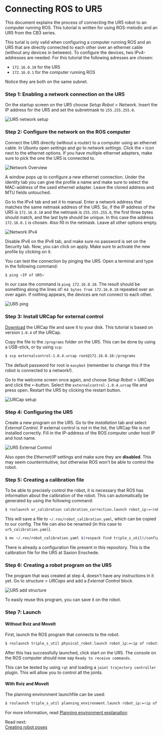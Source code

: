 # Connecting ROS to UR5
This document explains the process of connecting the UR5 robot to an computer running ROS. This tutorial is written for using ROS-melodic and an UR5 from the CB3 series.

This turial is only valid when configuring a computer running ROS and an UR5 that are directly connected to each other over an ethernet cable (without any devices in between). 
To configure the devices, two IPv4-addresses are needed. For this tutorial the following adresses are chosen:
 - `172.16.0.10` for the UR5
 - `172.16.0.1` for the computer running ROS

Notice they are both on the same subnet. 

### Step 1: Enabling a network connection on the UR5
On the startup screen on the UR5 choose *Setup Robot* > *Network*. Insert the IP address for the UR5 and set the subnetmask to `255.255.255.0`.

![UR5 network setup](resources/ur5_network_setup.jpg)

### Step 2: Configure the network on the ROS computer
Connect the UR5 directly (without a router) to a computer using an ethernet cable. In Ubuntu open *settings* and go to *network settings*. Click the `+` icon next to the ethernet options. If you have multiple ethernet adapters, make sure to pick the one the UR5 is connected to.

![Network Overview](resources/network_overview.png)

A window pops up to configure a new ethernet connection. Under the identity tab you can give the profile a name and make sure to select the MAC-address of the used ethernet adapter. Leave the cloned address and MTU fields untouched.

Go to the IPv4 tab and set it to manual. Enter a network address that matches the same netmask address of the UR5. So, if the IP address of the UR5 is `172.16.0.10` and the netmask is `255.255.255.0`, the first three bytes should match, and the last byte should be unique. In this case the address `172.16.0.1` is chosen. Also fill in the netmask. Leave all other options empty.

![Network IPv4](resources/network_ipv4.png)

Disable IPv6 on the IPv6 tab, and make sure no password is set on the Security tab. Now, you can click on apply. Make sure to activate the new profile by clicking on it.

You can test the connection by pinging the UR5. Open a terminal and type in the following command:

```bash
$ ping <IP of UR5>
```

In our case the command is `ping 172.16.0.10`. The result should be something along the lines of: `64 bytes from 172.16.0.10` repeated over an over again. If nothing appears, the devices are not connect to each other.

![UR5 ping](resources/ur5_ping.png)

### Step 3: Install URCap for external control
[Download](https://github.com/UniversalRobots/Universal_Robots_ROS_Driver/blob/master/ur_robot_driver/resources/externalcontrol-1.0.4.urcap) the URCap file and save it to your disk. This tutorial is based on version `1.0.4` of the URCap.

Copy the file to the `/programs` folder on the UR5. This can be done by using a USB-stick, or by using `scp`:
```bash
$ scp externalcontrol-1.0.4.urcap root@172.16.0.10:/programs
```

The default password for root is `easybot` (remember to change this if the robot is connected to a network!).

Go to the welcome screen once again, and choose *Setup Robot* > *URCaps* and click the `+`-button. Select the `externalcontrol-1.0.4.urcap` file and press open. Restart the UR5 by clicking the restart button.

![URCap setup](resources/ur5_urcap_setup.png)

### Step 4: Configuring the UR5
Create a new program on the UR5. Go to the *installation* tab and select *External Control*. If external control is not in the list, the URCap file is not installed correctly. Fill in the IP-address of the ROS computer under host IP and host name.

![UR5 External Control](resources/ur5_external_control.jpg)

Also open the *Ethernet/IP* settings and make sure they are **disabled**. This may seem counterintuitive, but otherwise ROS won't be able to control the robot.

### Step 5: Creating a calibration file
To be able to precisely control the robot, it is necessary that ROS has information about the calibration of the robot. This can automatically be generated by using the following command:

```bash
$ roslaunch ur_calibration calibration_correction.launch robot_ip:=<robot_ip>
```

This will save a file to `~/.ros/robot_calibration.yaml`, which can be copied to our config. The file can also be renamed (in this case to `ur5_calibration.yaml`).
```bash
$ mv ~/.ros/robot_calibration.yaml $(rospack find triple_s_util)/config/ur5_calibration.yaml
```

There is already a configuration file present in this repository. This is the calibration file for the UR5 at Saxion Enschede.

### Step 6: Creating a robot program on the UR5
The program that was created at step 4, doesn't have any instructions in it yet. Go to *structure* > *URCaps* and add a *External Control* block.

![UR5 add structure](resources/UR5_structure.jpg)

To easily reuse this program, you can save it on the robot.

### Step 7: Launch

#### Without Rviz and MoveIt
First, launch the ROS program that connects to the robot.
```bash
$ roslaunch triple_s_util physical_robot.launch robot_ip:=<ip of robot>
```

After this has successfully launched, click start on the UR5. The console on the ROS computer should now say `Ready to receive commands`.

This can be tested by using `rqt` and loading a `joint trajectory controller` plugin. This will allow you to control all the joints.

#### With Rviz and MoveIt
The planning environment launchfile can be used:
```bash
$ roslaunch triple_s_util planning_environment.launch robot_ip:=<ip of robot> sim:=false
```
For more information, read [Planning environment explanation](Planning%20Environment%20Explanation.md)

Read next:  
[Creating robot poses](Creating%20robot%20poses.md)